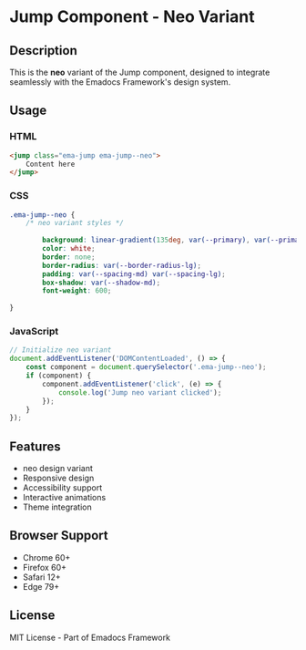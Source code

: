 # Jump Component - Neo Variant

## Description
This is the **neo** variant of the Jump component, designed to integrate seamlessly with the Emadocs Framework's design system.

## Usage

### HTML
```html
<jump class="ema-jump ema-jump--neo">
    Content here
</jump>
```

### CSS
```css
.ema-jump--neo {
    /* neo variant styles */
    
        background: linear-gradient(135deg, var(--primary), var(--primary-dark));
        color: white;
        border: none;
        border-radius: var(--border-radius-lg);
        padding: var(--spacing-md) var(--spacing-lg);
        box-shadow: var(--shadow-md);
        font-weight: 600;
    
}
```

### JavaScript
```javascript
// Initialize neo variant
document.addEventListener('DOMContentLoaded', () => {
    const component = document.querySelector('.ema-jump--neo');
    if (component) {
        component.addEventListener('click', (e) => {
            console.log('Jump neo variant clicked');
        });
    }
});
```

## Features
- neo design variant
- Responsive design
- Accessibility support
- Interactive animations
- Theme integration

## Browser Support
- Chrome 60+
- Firefox 60+
- Safari 12+
- Edge 79+

## License
MIT License - Part of Emadocs Framework
